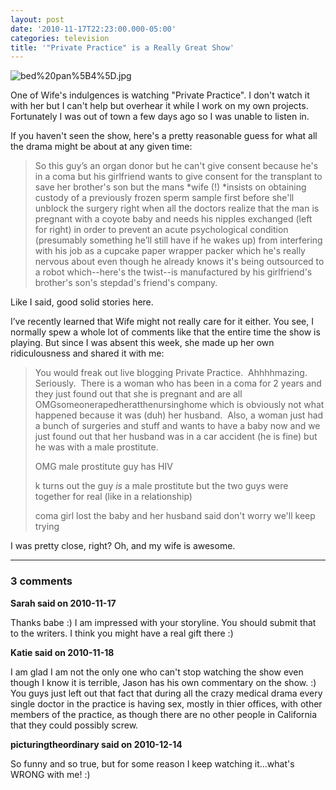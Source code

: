 ```yaml
---
layout: post
date: '2010-11-17T22:23:00.000-05:00'
categories: television
title: '"Private Practice" is a Really Great Show'
---
```




![bed%20pan%5B4%5D.jpg](bed%20pan%5B4%5D.jpg)

One of Wife's indulgences is watching "Private Practice". I don't watch it with her but I can't help but overhear it while I work on my own projects. Fortunately I was out of town a few days ago so I was unable to listen in.

If you haven't seen the show, here's a pretty reasonable guess for what all the drama might be about at any given time:
<blockquote> 

So this guy’s an organ donor but he can't give consent because he's in a coma but his girlfriend wants to give consent for the transplant to save her brother's son but the mans *wife (!) *insists on obtaining custody of a previously frozen sperm sample first before she'll unblock the surgery right when all the doctors realize that the man is pregnant with a coyote baby and needs his nipples exchanged (left for right) in order to prevent an acute psychological condition (presumably something he’ll still have if he wakes up) from interfering with his job as a cupcake paper wrapper packer which he's really nervous about even though he already knows it's being outsourced to a robot which--here's the twist--is manufactured by his girlfriend's brother's son's stepdad's friend's company.
</blockquote>

Like I said, good solid stories here.

I’ve recently learned that Wife might not really care for it either. You see, I normally spew a whole lot of comments like that the entire time the show is playing. But since I was absent this week, she made up her own ridiculousness and shared it with me:
<blockquote> 

You would freak out live blogging Private Practice.&#160; Ahhhhmazing.&#160; Seriously.&#160; There is a woman who has been in a coma for 2 years and they just found out that she is pregnant and are all OMGsomeonerapedheratthenursinghome which is obviously not what happened because it was (duh) her husband.&#160; Also, a woman just had a bunch of surgeries and stuff and wants to have a baby now and we just found out that her husband was in a car accident (he is fine) but he was with a male prostitute.&#160;   

OMG male prostitute guy has HIV  

k turns out the guy *is* a male prostitute but the two guys were together for real (like in a relationship)  

coma girl lost the baby and her husband said don't worry we'll keep trying
</blockquote>

I was pretty close, right? Oh, and my wife is awesome.

---

### 3 comments

**Sarah said on 2010-11-17**

Thanks babe :)  I am impressed with your storyline.  You should submit that to the writers.  I think you might have a real gift there :)

**Katie said on 2010-11-18**

I am glad I am not the only one who can't stop watching the show even though I know it is terrible, Jason has his own commentary on the show. :)  You guys just left out that fact that during all the crazy medical drama every single doctor in the practice is having sex, mostly in thier offices, with other members of the practice, as though there are no other people in California that they could possibly screw.

**picturingtheordinary said on 2010-12-14**

So funny and so true, but for some reason I keep watching it...what's WRONG with me! :)

